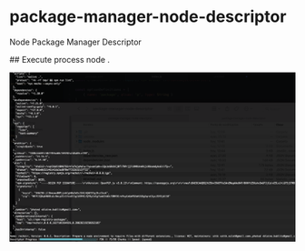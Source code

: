 # package-manager-node-descriptor
Node Package Manager Descriptor

## Execute process
node .

![Executing](captures/executing.png)
